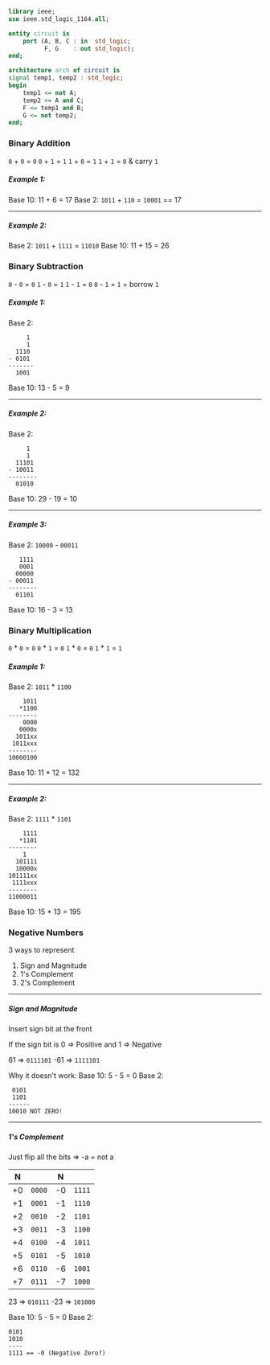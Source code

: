 ```VHDL
library ieee;
use ieee.std_logic_1164.all;

entity circuit is
	port (A, B, C : in  std_logic;
		  F, G    : out std_logic);
end;

architecture arch of circuit is
signal temp1, temp2 : std_logic;
begin
	temp1 <= not A;
	temp2 <= A and C;
	F <= temp1 and B;
	G <= not temp2;
end;
```

### Binary Addition

`0` + `0` = `0`
`0` + `1` = `1`
`1` + `0` = `1`
`1` + `1` = `0` & carry `1`

##### Example 1:
Base 10: 11 + 6 = 17
Base 2: `1011` + `110` = `10001` == 17

---
##### Example 2:
Base 2: `1011` + `1111` = `11010`
Base 10: 11 + 15 = 26

### Binary Subtraction

`0` - `0` = `0`
`1` - `0` = `1`
`1` - `1` = `0`
`0` - `1` = `1` + borrow `1`

##### Example 1:
Base 2:
```
     1
     1
  1110
- 0101
-------
  1001
```
Base 10: 13 - 5 = 9

---
##### Example 2:
Base 2:
```
     1
     1
  11101
- 10011
--------
  01010
```
Base 10: 29 - 19 = 10

---
##### Example 3:
Base 2: `10000` - `00011`
```
   1111
   0001
  00000
- 00011
--------
  01101
```
Base 10: 16 - 3 = 13

### Binary Multiplication

`0` * `0` = `0`
`0` * `1` = `0`
`1` * `0` = `0`
`1` * `1` = `1`

##### Example 1:
Base 2: `1011` * `1100`
```
    1011
   *1100
--------
    0000
   0000x
  1011xx
 1011xxx
--------
10000100
```
Base 10: 11 * 12 = 132

---
##### Example 2:
Base 2: `1111` * `1101`
```
    1111
   *1101
--------
    1
  101111
  10000x
101111xx
 1111xxx
--------
11000011
```
Base 10: 15 * 13 = 195

### Negative Numbers

3 ways to represent
1. Sign and Magnitude
2. 1's Complement
3. 2's Complement

---
##### Sign and Magnitude
Insert sign bit at the front

If the sign bit is 0 => Positive and 1 => Negative

  61 => `0111101`
-61 => `1111101`

Why it doesn't work:
Base 10: 5 - 5 = 0
Base 2:
```
 0101
 1101
------
10010 NOT ZERO!
```

---
##### 1's Complement
Just flip all the bits => -a = not a

| N |  | N |  |
| ---- | ---- | ---- | ---- |
| +0 | `0000` | -0 | `1111` |
| +1 | `0001` | -1 | `1110` |
| +2 | `0010` | -2 | `1101` |
| +3 | `0011` | -3 | `1100` |
| +4 | `0100` | -4 | `1011` |
| +5 | `0101` | -5 | `1010` |
| +6 | `0110` | -6 | `1001` |
| +7 | `0111` | -7 | `1000` |
23  => `010111`
-23 => `101000`

Base 10: 5 - 5 = 0
Base 2:
```
0101
1010
----
1111 == -0 (Negative Zero?)
```